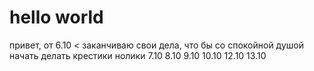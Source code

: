 # hello world
привет, от 
6.10 < заканчиваю свои дела, что бы со спокойной душой начать делать крестики нолики
7.10
8.10
9.10
10.10
12.10
13.10
>
